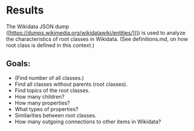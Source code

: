 # Results
The Wikidata JSON dump ([https://dumps.wikimedia.org/wikidatawiki/entities/]())
is used to analyze the characteristics of root classes in Wikidata.
(See definitions.md, on how root class is defined in this context.)

## Goals:
* (Find number of all classes.)
* Find all classes without parents (root classes).
* Find topics of the root classes.
* How many children?
* How many properties?
* What types of properties?
* Similarities between root classes.
* How many outgoing connections to other items in Wikidata?
